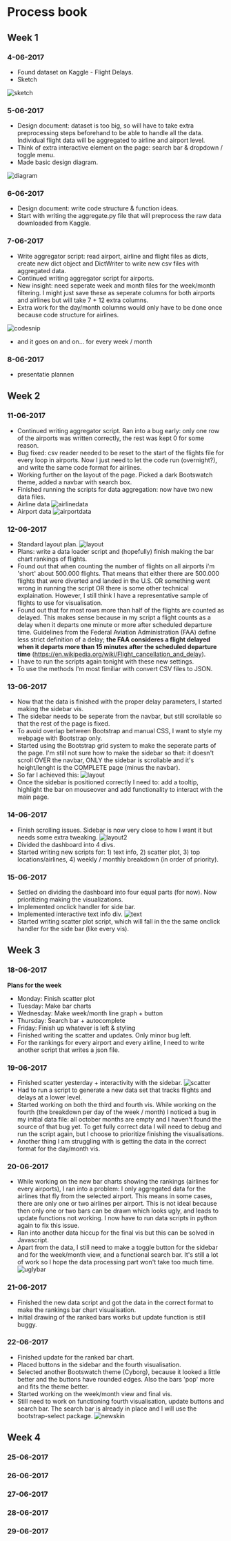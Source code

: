 # Process book

## Week 1

### 4-06-2017

* Found dataset on Kaggle - Flight Delays.
* Sketch

![sketch](doc/image.png)

### 5-06-2017

* Design document: dataset is too big, so will have to take extra preprocessing steps beforehand to be able to handle all the data. Individual flight data will be aggregated to airline and airport level.
* Think of extra interactive element on the page: search bar & dropdown / toggle menu.
* Made basic design diagram.

![diagram](doc/diagram.png)

### 6-06-2017

* Design document: write code structure & function ideas.
* Start with writing the aggregate.py file that will preprocess the raw data downloaded from Kaggle.

### 7-06-2017

* Write aggregator script: read airport, airline and flight files as dicts, create new dict object and DictWriter to write new csv files with aggregated data.
* Continued writing aggregator script for airports.
* New insight: need seperate week and month files for the week/month filtering. I might just save these as seperate columns for both airports and airlines but will take 7 + 12 extra columns.
* Extra work for the day/month columns would only have to be done once because code structure for airlines.

![codesnip](doc/snip.png)

* and it goes on and on... for every week / month

### 8-06-2017

* presentatie plannen

## Week 2

### 11-06-2017

* Continued writing aggregator script. Ran into a bug early: only one row of the airports was written correctly, the rest was kept 0 for some reason.
* Bug fixed: csv reader needed to be reset to the start of the flights file for every loop in airports. Now I just need to let the code run (overnight?), and write the same code format for airlines.
* Working further on the layout of the page. Picked a dark Bootswatch theme, added a navbar with search box.
* Finished running the scripts for data aggregation: now have two new data files.
* Airline data
![airlinedata](doc/airlinedata.png)
* Airport data
![airportdata](doc/airportdata.png)

### 12-06-2017

* Standard layout plan.
![layout](doc/layout.png)
* Plans: write a data loader script and (hopefully) finish making the bar chart rankings of flights.
* Found out that when counting the number of flights on all airports i'm 'short' about 500.000 flights. That means that either there are 500.000 flights that were diverted and landed in the U.S. OR something went wrong in running the script OR there is some other technical explaination. However, I still think I have a representative sample of flights to use for visualisation.
* Found out that for most rows more than half of the flights are counted as delayed. This makes sense because in my script a flight counts as a delay when it departs one minute or more after scheduled departure time. Guidelines from the Federal Aviation Administration (FAA) define less strict definition of a delay; **the FAA consideres a flight delayed when it departs more than 15 minutes after the scheduled departure time** (https://en.wikipedia.org/wiki/Flight_cancellation_and_delay).
* I have to run the scripts again tonight with these new settings.
* To use the methods I'm most fimiliar with convert CSV files to JSON.

### 13-06-2017

* Now that the data is finished with the proper delay parameters, I started making the sidebar vis.
* The sidebar needs to be seperate from the navbar, but still scrollable so that the rest of the page is fixed.
* To avoid overlap between Bootstrap and manual CSS, I want to style my webpage with Bootstrap only.
* Started using the Bootstrap grid system to make the seperate parts of the page. I'm still not sure how to make the sidebar so that: it doesn't scroll OVER the navbar, ONLY the sidebar is scrollable and it's height/lenght is the COMPLETE page (minus the navbar).
* So far I achieved this:
![layout](doc/scroll-issues.png)
* Once the sidebar is positioned correctly I need to: add a tooltip, highlight the bar on mouseover and add functionality to interact with the main page.

### 14-06-2017

* Finish scrolling issues. Sidebar is now very close to how I want it but needs some extra tweaking.
![layout2](doc/scroll-fix.png)
* Divided the dashboard into 4 divs.
* Started writing new scripts for: 1) text info, 2) scatter plot, 3) top locations/airlines, 4) weekly / monthly breakdown (in order of priority). 

### 15-06-2017

* Settled on dividing the dashboard into four equal parts (for now). Now prioritizing making the visualizations.
* Implemented onclick handler for side bar.
* Implemented interactive text info div.
![text](doc/textinfo.png)
* Started writing scatter plot script, which will fall in the the same onclick handler for the side bar (like every vis).

## Week 3

### 18-06-2017

**Plans for the week**
* Monday: Finish scatter plot
* Tuesday: Make bar charts
* Wednesday: Make week/month line graph + button
* Thursday: Search bar + autocomplete
* Friday: Finish up whatever is left & styling
* Finished writing the scatter and updates. Only minor bug left.
* For the rankings for every airport and every airline, I need to write another script that writes a json file.

### 19-06-2017

* Finished scatter yesterday + interactivity with the sidebar.
![scatter](doc/scatter.png)
* Had to run a script to generate a new data set that tracks flights and delays at a lower level.
* Started working on both the third and fourth vis. While working on the fourth (the breakdown per day of the week / month) I noticed a bug in my initial data file: all october months are empty and I haven't found the source of that bug yet. To get fully correct data I will need to debug and run the script again, but I choose to prioritize finishing the visualisations.
* Another thing I am struggling with is getting the data in the correct format for the day/month vis.

### 20-06-2017

* While working on the new bar charts showing the rankings (airlines for every airports), I ran into a problem: I only aggregated data for the airlines that fly from the selected airport. This means in some cases, there are only one or two airlines per airport. This is not ideal because then only one or two bars can be drawn which looks ugly, and leads to update functions not working. I now have to run data scripts in python again to fix this issue.
* Ran into another data hiccup for the final vis but this can be solved in Javascript.
* Apart from the data, I still need to make a toggle button for the sidebar and for the week/month view, and a functional search bar. It's still a lot of work so I hope the data processing part won't take too much time.
![uglybar](doc/uglybar.png)

### 21-06-2017

* Finished the new data script and got the data in the correct format to make the rankings bar chart visualisation.
* Initial drawing of the ranked bars works but update function is still buggy.

### 22-06-2017

* Finished update for the ranked bar chart.
* Placed buttons in the sidebar and the fourth visualisation.
* Selected another Bootswatch theme (Cyborg), because it looked a little better and the buttons have rounded edges. Also the bars 'pop' more and fits the theme better.
* Started working on the week/month view and final vis.
* Still need to work on functioning fourth visualisation, update buttons and search bar. The search bar is already in place and I will use the bootstrap-select package.
![newskin](doc/newskin.png)

## Week 4

### 25-06-2017

### 26-06-2017

### 27-06-2017

### 28-06-2017

### 29-06-2017